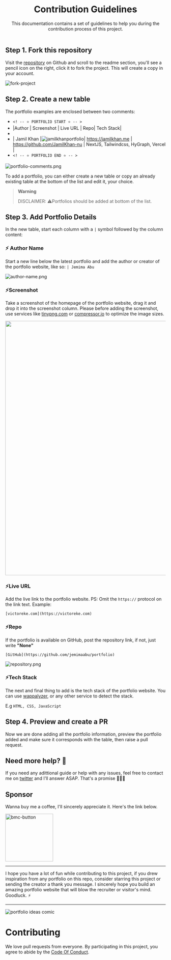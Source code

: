 <div align="center">
  <h1>Contribution Guidelines</h1>
  This documentation contains a set of guidelines to help you during the contribution process of this project.
</div>
<br>

## Step 1. Fork this repository
Visit the [repository](https://github.com/evavic44/portfolio-ideas) on Github and scroll to the readme section, you'll see a pencil icon on the right, click it to fork the project. This will create a copy in your account.

![fork-project](https://user-images.githubusercontent.com/62628408/164759147-84c9baa0-503e-4163-a352-6132de3b916c.png)


## Step 2. Create a new table
The portfolio examples are enclosed between two comments:

- `<! -- ⭐ PORTFOLIO START ⭐ -- >`
- |Author      | Screenshot | Live URL  |  Repo| Tech Stack|
- 
- | Jamil Khan |![jamilkhanportfolio](https://github.com/Evavic44/portfolio-ideas/assets/75863687/d1f3e1e3-63df-4543-9445-d8553b90517f)| https://jamilkhan.me | https://github.com/JamilKhan-nu | NextJS, Tailwindcss, HyGraph, Vercel |
- `<! -- ⭐ PORTFOLIO END ⭐ -- >`

![portfolio-comments.png](https://cdn.hashnode.com/res/hashnode/image/upload/v1650538444320/u2D5Yjfpv.png)

To add a portfolio, you can either create a new table or copy an already existing table at the bottom of the list and edit it, your choice.

> **Warning**
> 
> DISCLAIMER: ⚠️Portfolios should be added at bottom of the list.

## Step 3. Add Portfolio Details
In the new table, start each column with a `|` symbol followed by the column content:

### ⚡ Author Name
Start a new line below the latest portfolio and add the author or creator of the portfolio website, like so: `| Jemima Abu`    

![author-name.png](https://cdn.hashnode.com/res/hashnode/image/upload/v1650538578159/kX0S0PKsB.png)

### ⚡Screenshot
Take a screenshot of the homepage of the portfolio website, drag it and drop it into the screenshot column. Please before adding the screenshot, use services like [tinypng.com](https://tinypng.com) or [compressor.io](https://compressor.io) to optimize the image sizes.

<img src="https://cdn.hashnode.com/res/hashnode/image/upload/v1650495714252/NSLTPxLxe.gif" width="800px">

### ⚡Live URL
Add the live link to the portfolio website. PS: Omit the `https://` protocol on the link text.
Example:

```
[victoreke.com](https://victoreke.com)
```
<!-- ![live-url.gif](https://cdn.hashnode.com/res/hashnode/image/upload/v1650498090936/9SxKjCC54.gif) -->

### ⚡Repo
If the portfolio is available on GitHub, post the repository link, if not, just write **"None"**

`[GitHub](https://github.com/jemimaabu/portfolio)`

![repository.png](https://cdn.hashnode.com/res/hashnode/image/upload/v1650498457473/89BPbVRg0.png)

### ⚡Tech Stack
The next and final thing to add is the tech stack of the portfolio website. You can use [wappalyzer](https://wappalyzer.com), or any other service to detect the stack.

E.g `HTML, CSS, JavaScript`

## Step 4. Preview and create a PR
Now we are done adding all the portfolio information, preview the portfolio added and make sure it corresponds with the table, then raise a pull request.

## Need more help? 🤔
If you need any adittional guide or help with any issues, feel free to contact me on [twitter](https://twitter.com/victorekea) and I'll answer ASAP. That's a promise 🤝🏽😊

## Sponsor
Wanna buy me a coffee, I'll sincerely appreciate it. Here's the link below.

<a href="https://www.buymeacoffee.com/evavic44">
 <img width="150px" alt="bmc-button" src="https://user-images.githubusercontent.com/62628408/127788747-8850d386-fc61-4fff-b18f-8c5ee597be34.png">
</a>

<hr>
I hope you have a lot of fun while contributing to this project, if you drew inspiration from any portfolio on this repo, consider starring this project or sending the creator a thank you message. I sincerely hope you build an amazing portfolio website that will blow the recruiter or visitor's mind. Goodluck. ⚡

<hr>
<img src="https://user-images.githubusercontent.com/62628408/163662723-96f828c7-a971-473a-83a0-33d23a0f7efe.png" alt="portfolio ideas comic">

# Contributing

We love pull requests from everyone. By participating in this project, you
agree to abide by the [Code Of Conduct](https://github.com/Evavic44/portfolio-ideas/blob/main/CODE_OF_CONDUCT.md).
